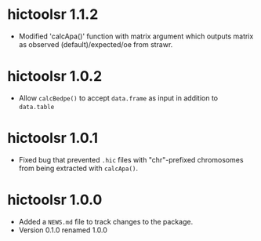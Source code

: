 # hictoolsr 1.1.2

* Modified 'calcApa()' function with matrix argument which outputs matrix as observed (default)/expected/oe from strawr.

# hictoolsr 1.0.2

* Allow `calcBedpe()` to accept `data.frame` as input in addition
to `data.table`

# hictoolsr 1.0.1

* Fixed bug that prevented `.hic` files with "chr"-prefixed
chromosomes from being extracted with `calcApa()`.

# hictoolsr 1.0.0

* Added a `NEWS.md` file to track changes to the package.
* Version 0.1.0 renamed 1.0.0
